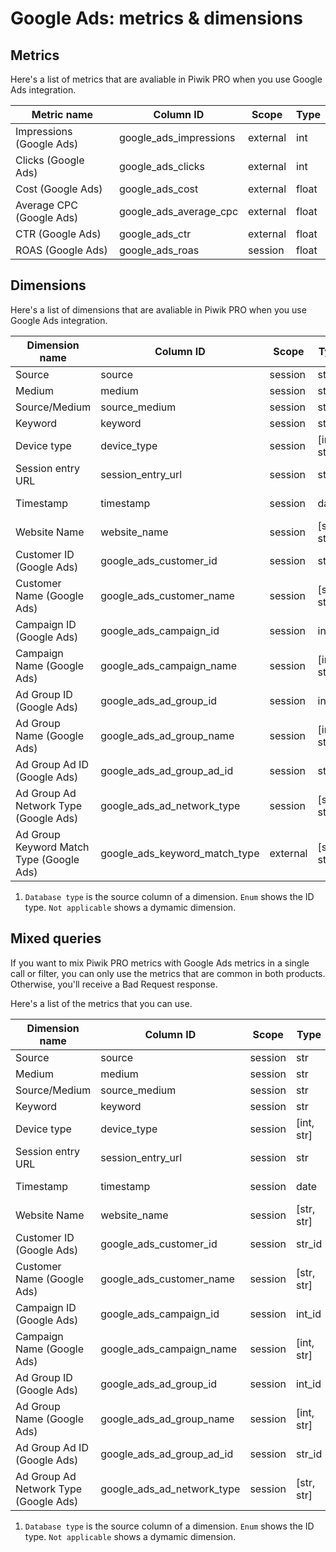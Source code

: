 # Google Ads: metrics & dimensions

## Metrics

Here's a list of metrics that are avaliable in Piwik PRO when you use
Google Ads integration.

| Metric name              | Column ID                 | Scope    | Type  |
| ------------------------ | ------------------------- | -------- | ----- |
| Impressions (Google Ads) | google\_ads\_impressions  | external | int   |
| Clicks (Google Ads)      | google\_ads\_clicks       | external | int   |
| Cost (Google Ads)        | google\_ads\_cost         | external | float |
| Average CPC (Google Ads) | google\_ads\_average\_cpc | external | float |
| CTR (Google Ads)         | google\_ads\_ctr          | external | float |
| ROAS (Google Ads)        | google\_ads\_roas         | session  | float |

## Dimensions

Here's a list of dimensions that are avaliable in Piwik PRO when you use
Google Ads integration.

| Dimension name                           | Column ID                         | Scope    | Type         | Database type (1) | Nullable | Notes                                                                                                                       |
| ---------------------------------------- | --------------------------------- | -------- | ------------ | ----------------- | -------- | --------------------------------------------------------------------------------------------------------------------------- |
| Source                                   | source                            | session  | str          | string            | False    |                                                                                                                             |
| Medium                                   | medium                            | session  | str          | string            | False    |                                                                                                                             |
| Source/Medium                            | source\_medium                    | session  | str          | string            | False    |                                                                                                                             |
| Keyword                                  | keyword                           | session  | str          | string            | False    |                                                                                                                             |
| Device type                              | device\_type                      | session  | \[int, str\] | uint8             | True     | `device_type.json </pstatic/json/enum/device_type.json>`                                                                    |
| Session entry URL                        | session\_entry\_url               | session  | str          | string            | False    |                                                                                                                             |
| Timestamp                                | timestamp                         | session  | date         | not applicable    | False    | by default in Raw data API                                                                                                  |
| Website Name                             | website\_name                     | session  | \[str, str\] | not applicable    | False    | website UUID                                                                                                                |
| Customer ID (Google Ads)                 | google\_ads\_customer\_id         | session  | str\_id      | string            | False    |                                                                                                                             |
| Customer Name (Google Ads)               | google\_ads\_customer\_name       | session  | \[str, str\] | not applicable    | False    |                                                                                                                             |
| Campaign ID (Google Ads)                 | google\_ads\_campaign\_id         | session  | int\_id      | int64             | False    |                                                                                                                             |
| Campaign Name (Google Ads)               | google\_ads\_campaign\_name       | session  | \[int, str\] | not applicable    | False    |                                                                                                                             |
| Ad Group ID (Google Ads)                 | google\_ads\_ad\_group\_id        | session  | int\_id      | int64             | False    |                                                                                                                             |
| Ad Group Name (Google Ads)               | google\_ads\_ad\_group\_name      | session  | \[int, str\] | not applicable    | False    |                                                                                                                             |
| Ad Group Ad ID (Google Ads)              | google\_ads\_ad\_group\_ad\_id    | session  | str\_id      | string            | False    |                                                                                                                             |
| Ad Group Ad Network Type (Google Ads)    | google\_ads\_ad\_network\_type    | session  | \[str, str\] | string            | False    | `google_ads_ad_network_type.json </pstatic/json/enum/google_ads_ad_network_type.json>`                                      |
| Ad Group Keyword Match Type (Google Ads) | google\_ads\_keyword\_match\_type | external | \[str, str\] | string            | False    | `google_ads_keyword_match_type.json </pstatic/json/enum/google_ads_keyword_match_type.json>`, not available in Raw data API |

1.  `Database type` is the source column of a dimension. `Enum` shows
    the ID type. `Not applicable` shows a dymamic dimension.

## Mixed queries

If you want to mix Piwik PRO metrics with Google Ads metrics in a single
call or filter, you can only use the metrics that are common in both
products. Otherwise, you'll receive a Bad Request response.

Here's a list of the metrics that you can use.

| Dimension name                        | Column ID                      | Scope   | Type         | Database type (1) | Nullable | Notes                                                                                  |
| ------------------------------------- | ------------------------------ | ------- | ------------ | ----------------- | -------- | -------------------------------------------------------------------------------------- |
| Source                                | source                         | session | str          | string            | False    |                                                                                        |
| Medium                                | medium                         | session | str          | string            | False    |                                                                                        |
| Source/Medium                         | source\_medium                 | session | str          | string            | False    |                                                                                        |
| Keyword                               | keyword                        | session | str          | string            | False    |                                                                                        |
| Device type                           | device\_type                   | session | \[int, str\] | uint8             | True     | `device_type.json </pstatic/json/enum/device_type.json>`                               |
| Session entry URL                     | session\_entry\_url            | session | str          | string            | False    |                                                                                        |
| Timestamp                             | timestamp                      | session | date         | not applicable    | False    | by default in Raw data API                                                             |
| Website Name                          | website\_name                  | session | \[str, str\] | not applicable    | False    | website UUID                                                                           |
| Customer ID (Google Ads)              | google\_ads\_customer\_id      | session | str\_id      | string            | False    |                                                                                        |
| Customer Name (Google Ads)            | google\_ads\_customer\_name    | session | \[str, str\] | not applicable    | False    |                                                                                        |
| Campaign ID (Google Ads)              | google\_ads\_campaign\_id      | session | int\_id      | int64             | False    |                                                                                        |
| Campaign Name (Google Ads)            | google\_ads\_campaign\_name    | session | \[int, str\] | not applicable    | False    |                                                                                        |
| Ad Group ID (Google Ads)              | google\_ads\_ad\_group\_id     | session | int\_id      | int64             | False    |                                                                                        |
| Ad Group Name (Google Ads)            | google\_ads\_ad\_group\_name   | session | \[int, str\] | not applicable    | False    |                                                                                        |
| Ad Group Ad ID (Google Ads)           | google\_ads\_ad\_group\_ad\_id | session | str\_id      | string            | False    |                                                                                        |
| Ad Group Ad Network Type (Google Ads) | google\_ads\_ad\_network\_type | session | \[str, str\] | string            | False    | `google_ads_ad_network_type.json </pstatic/json/enum/google_ads_ad_network_type.json>` |

1.  `Database type` is the source column of a dimension. `Enum` shows
    the ID type. `Not applicable` shows a dymamic dimension.
